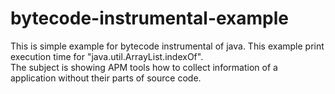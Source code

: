 # bytecode-instrumental-example
This is simple example for bytecode instrumental of java. This example print execution time for "java.util.ArrayList.indexOf".<br>
The subject is showing APM tools how to collect information of a application without their parts of source code.

